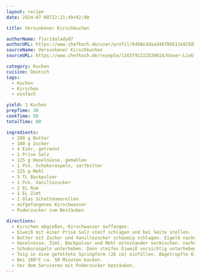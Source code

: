 ```yaml
---
layout: recipe
date: 2024-07-08T22:21:49+02:00

title: Versunkener Kirschkuchen

authorName: floridalady87
authorURL: https://www.chefkoch.de/user/profil/0498e3daa34678b511e82587a1a25ab9/floridalady87.html
sourceName: Versunkener Kirschkuchen
sourceURL: https://www.chefkoch.de/rezepte/1163791222520614/Unser-Lieblings-Zitronenkuchen.html

category: Kuchen
cuisine: Deutsch
tags:
  - Kuchen
  - Kirschen
  - einfach

yield: 1 Kuchen
prepTime: 30
cookTime: 50
totalTime: 80

ingredients:
  - 200 g Butter
  - 180 g Zucker
  - 4 Eier, getrennt
  - 1 Prise Salz
  - 125 g Haselnüsse, gemahlen
  - 1 Pck. Schokoraspeln, zartbitter
  - 125 g Mehl
  - 3 TL Backpulver
  - 1 Pck. Vanillezucker
  - 2 EL Rum
  - 1 EL Zimt
  - 1 Glas Schattenmorellen
  - aufgefangenes Kirschwasser
  - Puderzucker zum Bestäuben

directions:
  - Kirschen abgießen, Kirschwasser auffangen.
  - Eiweiß mit einer Prise Salz steif schlagen und bei Seite stellen.
  - Butter mit Zucker und Vanillezucker schaumig schlagen. Eigelb nacheinander dazugeben. Rum untermischen.
  - Haselnüsse, Zimt, Backpulver und Mehl miteinander vermischen. nacheinander mit dem aufgefangen Kirschwasser zu den flüssigen Zutaten geben bis ein semiger Teig entsteht.
  - Schokoraspeln unterheben. Dann steifes Eiweiß vorsichtig unterheben.
  - Teig in eine gefettete Springform (26 cm) einfüllen. Abgetropfte Kirschen gleichmäßig auf dem Teig verteilen und etwas hineindrücken. Für sichtbare Kirschen, diese erst nach 10 Minuten Backzeit hinzufügen.
  - Bei 160°C ca. 50 Minuten backen.
  - Vor dem Servieren mit Puderzucker bestäuben.
---
```

